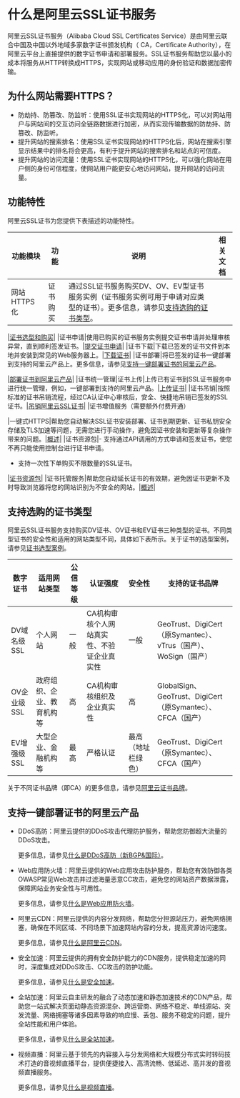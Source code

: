 # 什么是阿里云SSL证书服务

阿里云SSL证书服务（Alibaba Cloud SSL Certificates Service）是由阿里云联合中国及中国以外地域多家数字证书颁发机构（ CA，Certificate Authority），在阿里云平台上直接提供的数字证书申请和部署服务。SSL证书服务帮助您以最小的成本将服务从HTTP转换成HTTPS，实现网站或移动应用的身份验证和数据加密传输。

## 为什么网站需要HTTPS？

-   防劫持、防篡改、防监听：使用SSL证书实现网站的HTTPS化，可以对网站用户与网站间的交互访问全链路数据进行加密，从而实现传输数据的防劫持、防篡改、防监听。
-   提升网站的搜索排名：使用SSL证书实现网站的HTTPS化后，网站在搜索引擎显示结果中的排名将会更高，有利于提升网站的搜索排名和站点的可信度。
-   提升网站的访问流量：使用SSL证书实现网站的HTTPS化，可以强化网站在用户侧的身份可信程度，使网站用户能更安心地访问网站，提升网站的访问流量。

## 功能特性

阿里云SSL证书为您提供下表描述的功能特性。

|功能模块|功能|说明|相关文档|
|----|--|--|----|
|网站HTTPS化|证书购买|通过SSL证书服务购买DV、OV、EV型证书服务实例（证书服务实例可用于申请对应类型的证书）。更多信息，请参见[支持选购的证书类型](#section_alp_t7y_yly)。

|[证书选型和购买](/cn.zh-CN/证书购买/证书选型和购买.md)|
|证书申请|使用已购买的证书服务实例提交证书申请并处理审核异常，直到顺利签发证书。|[提交证书申请](/cn.zh-CN/证书申请/提交证书申请.md)|
|证书下载|下载已签发的证书文件到本地并安装到常见的Web服务器上。|[下载证书](/cn.zh-CN/证书安装/下载证书.md)|
|证书部署|将已签发的证书一键部署到支持的阿里云产品上。更多信息，请参见[支持一键部署证书的阿里云产品](#section_i5v_dd4_g4f)。

|[部署证书到阿里云产品](/cn.zh-CN/证书安装/部署证书到阿里云产品.md)|
|证书统一管理|证书上传|上传已有证书到SSL证书服务中进行统一管理，例如，一键部署到支持的阿里云产品。|[上传证书](/cn.zh-CN/证书（第三方）上传/上传证书.md)|
|证书吊销|按照标准的证书吊销流程，经过CA认证中心审核后，安全、快捷地吊销已签发的SSL证书。|[吊销阿里云SSL证书](/cn.zh-CN/证书吊销与删除/吊销阿里云SSL证书.md)|
|证书增值服务（需要额外付费开通）

|一键式HTTPS|帮助您自动解决SSL证书安装部署、证书到期更新、证书私钥安全存储及TLS加速等问题，无需您进行手动操作，避免因证书安装和更新等复杂操作带来的问题。|[概述](/cn.zh-CN/网站代理HTTPS/概述.md)|
|证书资源包|-   支持通过API调用的方式申请和签发证书，使您不再只能使用控制台进行证书申请。
-   支持一次性下单购买不限数量的SSL证书。

|[证书资源包](/cn.zh-CN/计量计费/资源包介绍/证书资源包.md)|
|证书托管服务|帮助您自动延长证书的有效期，避免因证书更新不及时导致浏览器将您的网站识别为不安全的网站。|[概述](/cn.zh-CN/证书托管与续费/概述.md)|

## 支持选购的证书类型

阿里云SSL证书服务支持购买DV证书、OV证书和EV证书三种类型的证书。不同类型证书的安全性和适用的网站类型不同，具体如下表所示。关于证书的选型案例，请参见[证书选型案例](/cn.zh-CN/产品简介/证书选型案例.md)。

|数字证书|适用网站类型|公信等级|认证强度|安全性|支持的证书品牌|
|----|------|----|----|---|-------|
|DV域名级SSL|个人网站|一般|CA机构审核个人网站真实性、不验证企业真实性|一般|GeoTrust、DigiCert（原Symantec）、vTrus（国产）、WoSign（国产）|
|OV企业级SSL|政府组织、企业、教育机构等|高|CA机构审核组织及企业真实性|高|GlobalSign、GeoTrust、DigiCert（原Symantec）、CFCA（国产）|
|EV增强级SSL|大型企业、金融机构等|最高|严格认证|最高（地址栏绿色）|GeoTrust、DigiCert（原Symantec）、CFCA（国产）|

关于不同证书品牌（即CA）的更多信息，请参见[阿里云证书品牌](/cn.zh-CN/证书购买/证书选型和购买.mdsection_hfl_s09_ij2)。

## 支持一键部署证书的阿里云产品

-   DDoS高防：阿里云提供的DDoS攻击代理防护服务，帮助您防御超大流量的DDoS攻击。

    更多信息，请参见[什么是DDoS高防（新BGP&国际）](/cn.zh-CN/阿里云DDoS防护产品介绍/什么是DDoS高防（新BGP&国际）.md)。

-   Web应用防火墙：阿里云提供的Web应用攻击防护服务，帮助您有效防御各类OWASP常见Web攻击并过滤海量恶意CC攻击，避免您的网站资产数据泄露，保障网站业务安全性与可用性。

    更多信息，请参见[什么是Web应用防火墙](/cn.zh-CN/产品简介/什么是Web应用防火墙.md)。

-   阿里云CDN：阿里云提供的内容分发网络，帮助您分担源站压力，避免网络拥塞，确保在不同区域、不同场景下加速网站内容的分发，提高资源访问速度。

    更多信息，请参见[什么是阿里云CDN](/cn.zh-CN/产品简介/什么是阿里云CDN.md)。

-   安全加速：阿里云提供的拥有安全防护能力的CDN服务，提供稳定加速的同时，深度集成对DDoS攻击、CC攻击的防护功能。

    更多信息，请参见[什么是安全加速]()。

-   全站加速：阿里云自主研发的融合了动态加速和静态加速技术的CDN产品，帮助您一站式解决页面动静态资源混杂、跨运营商、网络不稳定、单线源站、突发流量、网络拥塞等诸多因素导致的响应慢、丢包、服务不稳定的问题，提升全站性能和用户体验。

    更多信息，请参见[什么是全站加速]()。

-   视频直播：阿里云基于领先的内容接入与分发网络和大规模分布式实时转码技术打造的音视频直播平台，提供便捷接入、高清流畅、低延迟、高并发的音视频直播服务。

    更多信息，请参见[什么是视频直播](/cn.zh-CN/产品简介/什么是视频直播.md)。


